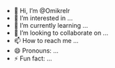 - 👋 Hi, I’m @Omikrelr
- 👀 I’m interested in ...
- 🌱 I’m currently learning ...
- 💞️ I’m looking to collaborate on ...
- 📫 How to reach me ...
- 😄 Pronouns: ...
- ⚡ Fun fact: ...

<!---
Omikrelr/Omikrelr is a ✨ special ✨ repository because its `README.md` (this file) appears on your GitHub profile.
You can click the Preview link to take a look at your changes.
--->
